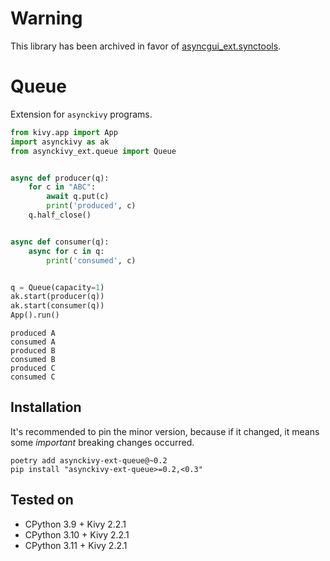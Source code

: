 # Warning

This library has been archived in favor of [asyncgui_ext.synctools](https://github.com/asyncgui/asyncgui-ext-synctools).

# Queue

Extension for `asynckivy` programs.

```python
from kivy.app import App
import asynckivy as ak
from asynckivy_ext.queue import Queue


async def producer(q):
    for c in "ABC":
        await q.put(c)
        print('produced', c)
    q.half_close()


async def consumer(q):
    async for c in q:
        print('consumed', c)


q = Queue(capacity=1)
ak.start(producer(q))
ak.start(consumer(q))
App().run()
```

```text
produced A
consumed A
produced B
consumed B
produced C
consumed C
```

## Installation

It's recommended to pin the minor version, because if it changed, it means some *important* breaking changes occurred.

```text
poetry add asynckivy-ext-queue@~0.2
pip install "asynckivy-ext-queue>=0.2,<0.3"
```

## Tested on

- CPython 3.9 + Kivy 2.2.1
- CPython 3.10 + Kivy 2.2.1
- CPython 3.11 + Kivy 2.2.1

